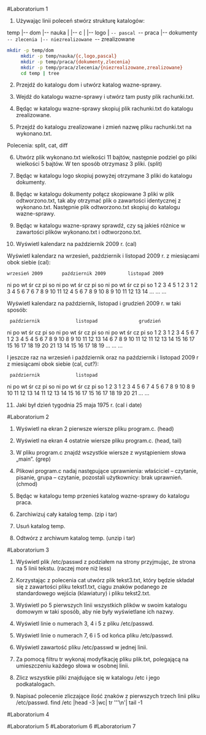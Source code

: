 #Laboratorium 1
1. Używając linii poleceń stwórz strukturę katalogów:

temp
|-- dom
|-- nauka
|   |-- c
|   |-- logo
|   `-- pascal
`-- praca
    |-- dokumenty
    `-- zlecenia
        |-- niezrealizowane
        `-- zrealizowane
```sh
mkdir -p temp/dom
     mkdir -p temp/nauka/{c,logo,pascal}
     mkdir -p temp/praca/{dokumenty,zlecenia}
     mkdir -p temp/praca/zlecenia/{niezrealizowane,zrealizowane}
     cd temp | tree
```
        

2. Przejdź do katalogu dom i utwórz katalog wazne-sprawy.

3. Wejdź do katalogu wazne-sprawy i utwórz tam pusty plik rachunki.txt.

4. Będąc w katalogu wazne-sprawy skopiuj plik rachunki.txt do katalogu zrealizowane.

5. Przejdź do katalogu zrealizowane i zmień nazwę pliku rachunki.txt na wykonano.txt.

Polecenia: split, cat, diff

6. Utwórz plik wykonano.txt wielkości 11 bajtów, następnie podziel go pliki wielkości 5 bajtów. W ten sposób otrzymasz 3 pliki. (split)

7. Będąc w katalogu logo skopiuj powyżej otrzymane 3 pliki do katalogu dokumenty.

8. Będąc w katalogu dokumenty połącz skopiowane 3 pliki w plik odtworzono.txt, tak aby otrzymać plik o zawartości identycznej z wykonano.txt. Następnie plik odtworzono.txt skopiuj do katalogu wazne-sprawy.

9. Będąc w katalogu wazne-sprawy sprawdź, czy są jakieś różnice w zawartości plików wykonano.txt i odtworzono.txt.

10. Wyświetl kalendarz na październik 2009 r. (cal)

Wyświetl kalendarz na wrzesień, październik i listopad 2009 r. z miesiącami obok siebie (cal):

    wrzesień 2009       październik 2009        listopad 2009
ni po wt śr cz pi so  ni po wt śr cz pi so  ni po wt śr cz pi so
       1  2  3  4  5               1  2  3   1  2  3  4  5  6  7
 6  7  8  9 10 11 12   4  5  6  7  8  9 10   8  9 10 11 12 13 14
...                   ...                   ...

Wyświetl kalendarz na październik, listopad i grudzień 2009 r. w taki sposób:

     październik             listopad               grudzień
ni po wt śr cz pi so   ni po wt śr cz pi so   ni po wt śr cz pi so
             1  2  3    1  2  3  4  5  6  7          1  2  3  4  5
 4  5  6  7  8  9 10    8  9 10 11 12 13 14    6  7  8  9 10 11 12
11 12 13 14 15 16 17   15 16 17 18 19 20 21   13 14 15 16 17 18 19
...                    ...                    ...

I jeszcze raz na wrzesień i październik oraz na październik i listopad 2009 r z miesiącami obok siebie (cal, cut?):

     październik             listopad
ni po wt śr cz pi so   ni po wt śr cz pi so
             1  2  3    1  2  3  4  5  6  7
 4  5  6  7  8  9 10    8  9 10 11 12 13 14
11 12 13 14 15 16 17   15 16 17 18 19 20 21
...                    ...

11. Jaki był dzień tygodnia 25 maja 1975 r. (cal i date)



#Laboratorium 2



1. Wyświetl na ekran 2 pierwsze wiersze pliku program.c. (head)

2. Wyświetl na ekran 4 ostatnie wiersze pliku program.c. (head, tail)

3. W pliku program.c znajdź wszystkie wiersze z wystąpieniem słowa „main”. (grep)

4. Plikowi program.c nadaj następujące uprawnienia: właściciel – czytanie, pisanie, grupa – czytanie, pozostali użytkownicy: brak uprawnień. (chmod)

5. Będąc w katalogu temp przenieś katalog wazne-sprawy do katalogu praca.

6. Zarchiwizuj cały katalog temp. (zip i tar)

7. Usuń katalog temp.

8. Odtwórz z archiwum katalog temp. (unzip i tar)



#Laboratorium 3


1. Wyświetl plik /etc/passwd z podziałem na strony przyjmując, że strona na 5 linii tekstu. (raczej more niż less)

2. Korzystając z polecenia cat utwórz plik tekst3.txt, który będzie składał się z zawartości pliku tekst1.txt, ciągu znaków podanego ze standardowego wejścia (klawiatury) i pliku tekst2.txt.

3. Wyświetl po 5 pierwszych linii wszystkich plików w swoim katalogu domowym w taki sposób, aby nie były wyświetlane ich nazwy.

4. Wyświetl linie o numerach 3, 4 i 5 z pliku /etc/passwd.

5. Wyświetl linie o numerach 7, 6 i 5 od końca pliku /etc/passwd.

6. Wyświetl zawartość pliku /etc/passwd w jednej linii.

7. Za pomocą filtru tr wykonaj modyfikację pliku plik.txt, polegającą na umieszczeniu każdego słowa w osobnej linii.

8. Zlicz wszystkie pliki znajdujące się w katalogu /etc i jego podkatalogach.

9. Napisać polecenie zliczające ilość znaków z pierwszych trzech linii pliku /etc/passwd.
find /etc |head -3 |wc| tr '''\n'| tail -1



#Laboratorium 4



#Laboratorium 5
#Laboratorium 6 
#Laboratorium 7
